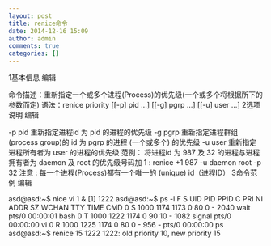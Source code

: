 ```yaml
---
layout: post
title: renice命令
date: 2014-12-16 15:09
author: admin
comments: true
categories: []
---
```

1基本信息
编辑

命令描述：重新指定一个或多个进程(Process)的优先级(一个或多个将根据所下的参数而定)
语法：renice priority [[-p] pid ...] [[-g] pgrp ...] [[-u] user ...]
2选项说明
编辑

-p pid 重新指定进程id 为 pid 的进程的优先级
-g pgrp 重新指定进程群组(process group)的 id 为 pgrp 的进程 (一个或多个) 的优先级
-u user 重新指定进程所有者为 user 的进程的优先级
范例：
将进程id 为 987 及 32 的进程与进程拥有者为 daemon 及 root 的优先级号码加 1 :
renice +1 987 -u daemon root -p 32
注意 : 每一个进程(Process)都有一个唯一的 (unique) id（进程ID）
3命令范例
编辑

asd@asd:~$ nice vi 1 &
[1] 1222
asd@asd:~$ ps -l
F S UID PID PPID C PRI NI ADDR SZ WCHAN TTY TIME CMD
0 S 1000 1174 1173 0 80 0 - 2040 wait pts/0 00:00:01 bash
0 T 1000 1222 1174 0 90 10 - 1082 signal pts/0 00:00:00 vi
0 R 1000 1225 1174 0 80 0 - 956 - pts/0 00:00:00 ps
asd@asd:~$ renice 15 1222
1222: old priority 10, new priority 15
